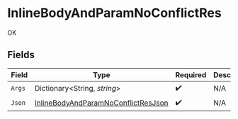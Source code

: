 # InlineBodyAndParamNoConflictRes

OK


## Fields

| Field                                                                                                 | Type                                                                                                  | Required                                                                                              | Description                                                                                           |
| ----------------------------------------------------------------------------------------------------- | ----------------------------------------------------------------------------------------------------- | ----------------------------------------------------------------------------------------------------- | ----------------------------------------------------------------------------------------------------- |
| `Args`                                                                                                | Dictionary<String, *string*>                                                                          | :heavy_check_mark:                                                                                    | N/A                                                                                                   |
| `Json`                                                                                                | [InlineBodyAndParamNoConflictResJson](../../models/operations/InlineBodyAndParamNoConflictResJson.md) | :heavy_check_mark:                                                                                    | N/A                                                                                                   |